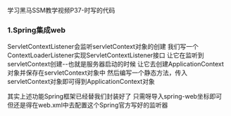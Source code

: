 学习黑马SSM教学视频P37-时写的代码

### 1.Spring集成web
ServletContextListener会监听servletContext对象的创建
我们写一个ContextLoaderListener实现ServletContextListener接口
让它在监听到servletContext创建--也就是服务器启动的时候
让它去创建ApplicationContext对象并保存在servletContext对象中
然后编写一个静态方法，传入servletContext对象即可得到ApplicationContext对象

其实上述功能Spring框架已经替我们封装好了
只需呀导入spring-web坐标即可
但还是得在web.xml中去配置这个Spring官方写好的监听器
